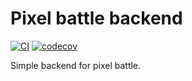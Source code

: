 # Pixel battle backend
[![CI](https://github.com/emptybutton/Pixel-battle-backend/actions/workflows/ci.yml/badge.svg)](https://github.com/emptybutton/Pixel-battle-backend/actions?query=workflow%3ACI)
[![codecov](https://codecov.io/gh/emptybutton/Pixel-battle-backend/graph/badge.svg?token=VJ5A2WS1Q7)](https://codecov.io/gh/emptybutton/Pixel-battle-backend)

Simple backend for pixel battle.

